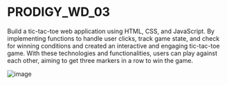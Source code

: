 # PRODIGY_WD_03
Build a tic-tac-toe web application using HTML, CSS, and JavaScript. By implementing functions to handle user clicks, track game state, and check for winning conditions and created an interactive and engaging tic-tac-toe game. With these technologies and functionalities, users can play against each other, aiming to get three markers in a row to win the game.

![image](https://github.com/AvNiVaTs/PRODIGY_WD_03/assets/120127135/20e63aba-65fa-4810-8cb7-0d2dc40a3913)
